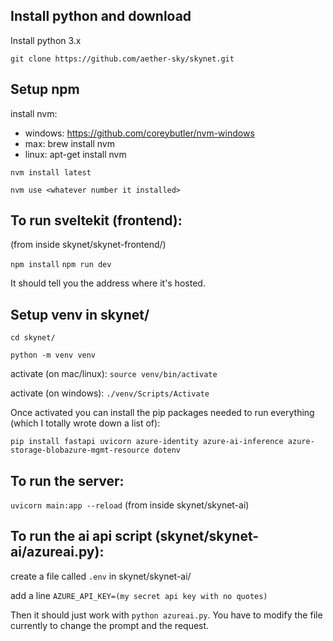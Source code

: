 ## Install python and download

Install python 3.x

`git clone https://github.com/aether-sky/skynet.git`

## Setup npm

install nvm:

- windows: https://github.com/coreybutler/nvm-windows
- max: brew install nvm
- linux: apt-get install nvm

`nvm install latest`

`nvm use <whatever number it installed>`

## To run sveltekit (frontend):

(from inside skynet/skynet-frontend/)

`npm install`
`npm run dev`

It should tell you the address where it's hosted.

## Setup venv in skynet/

`cd skynet/`

`python -m venv venv`

activate (on mac/linux): `source venv/bin/activate`

activate (on windows): `./venv/Scripts/Activate`

Once activated you can install the pip packages needed to run everything (which I totally wrote down a list of):

`pip install fastapi uvicorn azure-identity azure-ai-inference azure-storage-blobazure-mgmt-resource dotenv`

## To run the server:

`uvicorn main:app --reload` (from inside skynet/skynet-ai)

## To run the ai api script (skynet/skynet-ai/azureai.py):

create a file called `.env` in skynet/skynet-ai/

add a line `AZURE_API_KEY=(my secret api key with no quotes)`

Then it should just work with `python azureai.py`. You have to modify the file currently to change the prompt and the request.
